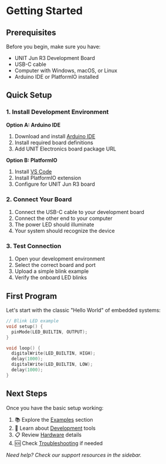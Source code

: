 # Getting Started

## Prerequisites

Before you begin, make sure you have:

- UNIT Jun R3 Development Board
- USB-C cable
- Computer with Windows, macOS, or Linux
- Arduino IDE or PlatformIO installed

## Quick Setup

### 1. Install Development Environment

**Option A: Arduino IDE**
1. Download and install [Arduino IDE](https://www.arduino.cc/en/software)
2. Install required board definitions
3. Add UNIT Electronics board package URL

**Option B: PlatformIO**
1. Install [VS Code](https://code.visualstudio.com/)
2. Install PlatformIO extension
3. Configure for UNIT Jun R3 board

### 2. Connect Your Board

1. Connect the USB-C cable to your development board
2. Connect the other end to your computer
3. The power LED should illuminate
4. Your system should recognize the device

### 3. Test Connection

1. Open your development environment
2. Select the correct board and port
3. Upload a simple blink example
4. Verify the onboard LED blinks

## First Program

Let's start with the classic "Hello World" of embedded systems:

```cpp
// Blink LED example
void setup() {
  pinMode(LED_BUILTIN, OUTPUT);
}

void loop() {
  digitalWrite(LED_BUILTIN, HIGH);
  delay(1000);
  digitalWrite(LED_BUILTIN, LOW); 
  delay(1000);
}
```

## Next Steps

Once you have the basic setup working:

1. 📚 Explore the [Examples](../software/examples.md) section
2. 🔧 Learn about [Development](../development/setup.md) tools
3. 📋 Review [Hardware](../hardware/overview.md) details
4. 🆘 Check [Troubleshooting](../development/troubleshooting.md) if needed

*Need help? Check our support resources in the sidebar.*
